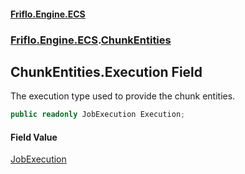 #### [Friflo.Engine.ECS](index.md#'index')
### [Friflo.Engine.ECS](Friflo.Engine.ECS.md#'Friflo.Engine.ECS').[ChunkEntities](ChunkEntities.md#'Friflo.Engine.ECS.ChunkEntities')

## ChunkEntities.Execution Field

The execution type used to provide the chunk entities.

```csharp
public readonly JobExecution Execution;
```

#### Field Value
[JobExecution](JobExecution.md#'Friflo.Engine.ECS.JobExecution')